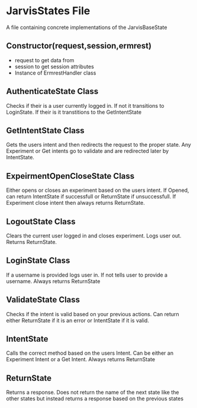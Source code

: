# JarvisStates File
A file containing concrete implementations of the JarvisBaseState

## Constructor(request,session,ermrest)
 - request to get data from
 - session to get session attributes
 - Instance of ErmrestHandler class

## AuthenticateState Class
Checks if their is a user currently logged in.
If not it transitions to LoginState. If their is
it transtitions to the GetIntentState

## GetIntentState Class
Gets the users intent and then redirects the request to the proper
state. Any Experiment or Get intents go to validate and are redirected later by IntentState.

## ExpeirmentOpenCloseState Class
Either opens or closes an experiment based on the users intent.
If Opened, can return IntentState if successfull or ReturnState
if unsuccessfull. If Experiment close intent then always returns ReturnState.

## LogoutState Class
Clears the current user logged in and closes experiment.
Logs user out. Returns ReturnState.

## LoginState Class
If a username is provided logs user in. If not tells user to provide a username.
Always returns ReturnState

## ValidateState Class
Checks if the intent is valid based on your previous actions. Can return either ReturnState if
it is an error or IntentState if it is valid.

## IntentState
Calls the correct method based on the users Intent. Can be either an Experiment Intent or a Get Intent.
Always returns ReturnState

## ReturnState
Returns a response. Does not return the name of the next state like the other states but instead
returns a response based on the previous states

